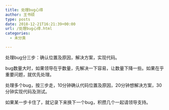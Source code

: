 ```yaml
---
title: 处理bug心得
author: 王书硕
type: posts
date: 2018-12-21T16:21:39+00:00
url: /处理bug心得.html
categories:
  - 未分类

---
```

处理bug分三步：确认位置及原因，解决方案，实现代码。

bug数量大时，如果领导在乎数量，先解决一下容易，让数量下降一些。如果在乎重要问题，就优先处理。

处理多个bug，按三步走，10分钟确认代码位置及原因，20分钟想解决方案，30分钟实现代码及测试。

如果某一步卡住了，就记录下来换下一个bug，积攒几个一起请领导支持。